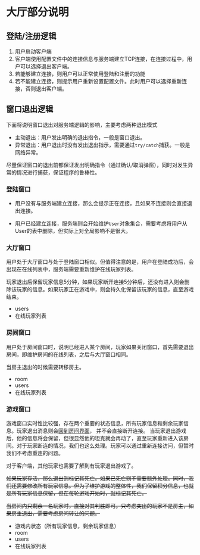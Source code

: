 # 大厅部分说明

## 登陆/注册逻辑

1. 用户启动客户端
2. 客户端使用配置文件中的连接信息与服务端建立TCP连接，在连接过程中，用户可以选择退出客户端。
3. 若能够建立连接，则用户可以正常使用登陆和注册的功能
4. 若不能建立连接，则提示用户重新设置配置文件。此时用户可以选择重新连接，否则退出客户端。

## 窗口退出逻辑
下面将说明窗口退出对服务端逻辑的影响，主要考虑两种退出模式

* 主动退出：用户发出明确的退出指令，一般是窗口退出。
* 异常退出：用户退出时没有发出退出指示，需要通过`try/catch`捕获。一般是网络异常。

尽量保证窗口的退出前都保证发出明确指令（通过确认/取消弹窗），同时对发生异常的情况进行捕获，保证程序的鲁棒性。

### 登陆窗口
* 用户没有与服务端建立连接，那么会提示正在连接，且如果不连接则会直接退出连接。

* 用户已经建立连接，服务端则会开始维护`User`对象集合，需要考虑将用户从User的表中删除，但实际上对全局影响不是很大。

### 大厅窗口

用户处于大厅窗口与处于登陆窗口相似。但值得注意的是，用户在登陆成功后，会出现在在线列表中，服务端需要重新维护在线玩家列表。

玩家退出后保留玩家信息5分钟，如果玩家断开连接5分钟后，还没有进入则会删除该玩家的信息。如果玩家正在游戏中，则会持久化保留该玩家的信息，直至游戏结束。

* users
* 在线玩家列表

### 房间窗口

用户处于房间窗口时，说明已经进入某个房间，玩家如果关闭窗口，首先需要退出房间，即维护房间的在线列表，之后与大厅窗口相同。

当房主退出的时候需要转移房主。

* room
* users
* 在线玩家列表

### 游戏窗口

游戏窗口实时性比较强，存在两个重要的状态信息，所有玩家信息和剩余玩家信息。玩家退出消息则会<u>回到房间界面</u>， 并不会直接断开连接。
当玩家退出游戏后，他的信息将会保留，但很显然他的坦克就会再动了，直至玩家重新进入该房间。对于玩家断连的情况，我们也这么处理。玩家可以通过重新连接访问，但暂时我们不考虑重连的问题。

对于客户端，其他玩家也需要了解到有玩家退出游戏了。

~~如果玩家存活，那么退出则标记其死亡。如果已死亡则不需要额外处理。同时，我们还需要修改所有玩家信息。但为了维护游戏的整体性，我们保留积分信息，也就是所有玩家信息保留，但在每轮游戏开始时，就标记其死亡。~~

~~当房间内只剩余一名玩家时，直接对其判胜即可。只考虑突出的玩家不是房主，如果房主退出，需要考虑房间转让的问题。~~

* 游戏内状态（所有玩家信息，剩余玩家信息）
* room
* users
* 在线玩家列表

